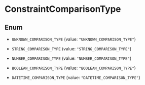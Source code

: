 

# ConstraintComparisonType

## Enum


* `UNKNOWN_COMPARISON_TYPE` (value: `"UNKNOWN_COMPARISON_TYPE"`)

* `STRING_COMPARISON_TYPE` (value: `"STRING_COMPARISON_TYPE"`)

* `NUMBER_COMPARISON_TYPE` (value: `"NUMBER_COMPARISON_TYPE"`)

* `BOOLEAN_COMPARISON_TYPE` (value: `"BOOLEAN_COMPARISON_TYPE"`)

* `DATETIME_COMPARISON_TYPE` (value: `"DATETIME_COMPARISON_TYPE"`)



